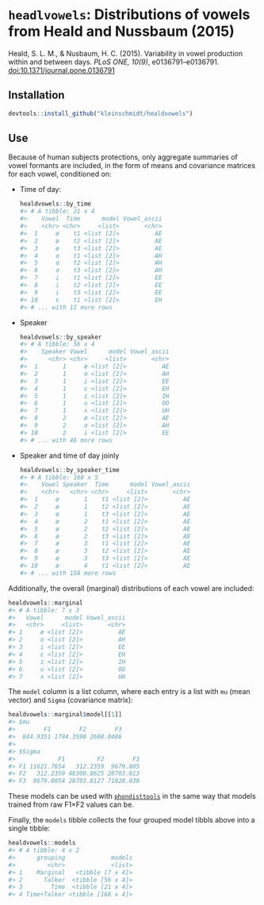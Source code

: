 # `headlvowels`: Distributions of vowels from Heald and Nussbaum (2015)

Heald, S. L. M., & Nusbaum, H. C. (2015). Variability in vowel production within
and between days. _PLoS ONE, 10(9)_, e0136791–e0136791.
[doi:10.1371/journal.pone.0136791](https://doi.org/10.1371/journal.pone.0136791)

## Installation

```r
devtools::install_github("kleinschmidt/healdvowels")
```

## Use

Because of human subjects protections, only aggregate summaries of vowel
formants are included, in the form of means and covariance matrices for each
vowel, conditioned on:

  * Time of day:

    ``` r
    healdvowels::by_time
    #> # A tibble: 21 x 4
    #>    Vowel  Time      model Vowel_ascii
    #>    <chr> <chr>     <list>       <chr>
    #>  1     æ    t1 <list [2]>          AE
    #>  2     æ    t2 <list [2]>          AE
    #>  3     æ    t3 <list [2]>          AE
    #>  4     ɑ    t1 <list [2]>          AH
    #>  5     ɑ    t2 <list [2]>          AH
    #>  6     ɑ    t3 <list [2]>          AH
    #>  7     i    t1 <list [2]>          EE
    #>  8     i    t2 <list [2]>          EE
    #>  9     i    t3 <list [2]>          EE
    #> 10     ɛ    t1 <list [2]>          EH
    #> # ... with 11 more rows
    ```
    
  * Speaker

    ``` r
    healdvowels::by_speaker
    #> # A tibble: 56 x 4
    #>    Speaker Vowel      model Vowel_ascii
    #>      <chr> <chr>     <list>       <chr>
    #>  1       1     æ <list [2]>          AE
    #>  2       1     ɑ <list [2]>          AH
    #>  3       1     i <list [2]>          EE
    #>  4       1     ɛ <list [2]>          EH
    #>  5       1     ɪ <list [2]>          IH
    #>  6       1     u <list [2]>          OO
    #>  7       1     ʌ <list [2]>          UH
    #>  8       2     æ <list [2]>          AE
    #>  9       2     ɑ <list [2]>          AH
    #> 10       2     i <list [2]>          EE
    #> # ... with 46 more rows
    ```

  * Speaker and time of day joinly
  
    ``` r
    healdvowels::by_speaker_time
    #> # A tibble: 168 x 5
    #>    Vowel Speaker  Time      model Vowel_ascii
    #>    <chr>   <chr> <chr>     <list>       <chr>
    #>  1     æ       1    t1 <list [2]>          AE
    #>  2     æ       1    t2 <list [2]>          AE
    #>  3     æ       1    t3 <list [2]>          AE
    #>  4     æ       2    t1 <list [2]>          AE
    #>  5     æ       2    t2 <list [2]>          AE
    #>  6     æ       2    t3 <list [2]>          AE
    #>  7     æ       3    t1 <list [2]>          AE
    #>  8     æ       3    t2 <list [2]>          AE
    #>  9     æ       3    t3 <list [2]>          AE
    #> 10     æ       4    t1 <list [2]>          AE
    #> # ... with 158 more rows
    ```
  
Additionally, the overall (marginal) distributions of each vowel are included:

``` r
healdvowels::marginal
#> # A tibble: 7 x 3
#>   Vowel      model Vowel_ascii
#>   <chr>     <list>       <chr>
#> 1     æ <list [2]>          AE
#> 2     ɑ <list [2]>          AH
#> 3     i <list [2]>          EE
#> 4     ɛ <list [2]>          EH
#> 5     ɪ <list [2]>          IH
#> 6     u <list [2]>          OO
#> 7     ʌ <list [2]>          UH
```

The `model` column is a list column, where each entry is a list with `mu` (mean
vector) and `Sigma` (covariance matrix):

``` r
healdvowels::marginal$model[[1]]
#> $mu
#>        F1        F2        F3 
#>  844.9351 1794.3590 2608.0486 
#> 
#> $Sigma
#>            F1         F2        F3
#> F1 11621.7654   312.2359  9679.805
#> F2   312.2359 46300.8625 28703.813
#> F3  9679.8054 28703.8127 71828.838
```

These models can be used with
[`phondisttools`](https://github.com/kleinschmidt/phondisttools) in the same way
that models trained from raw F1×F2 values can be.

Finally, the `models` tibble collects the four grouped model tibbls above into a
single tibble:

``` r
healdvowels::models
#> # A tibble: 4 x 2
#>      grouping             models
#>         <chr>             <list>
#> 1    Marginal   <tibble [7 x 4]>
#> 2      Talker  <tibble [56 x 4]>
#> 3        Time  <tibble [21 x 4]>
#> 4 Time+Talker <tibble [168 x 4]>
```
